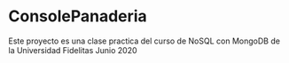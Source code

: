 # ConsolePanaderia

Este proyecto es una clase practica del curso de NoSQL con MongoDB de la Universidad Fidelitas Junio 2020
